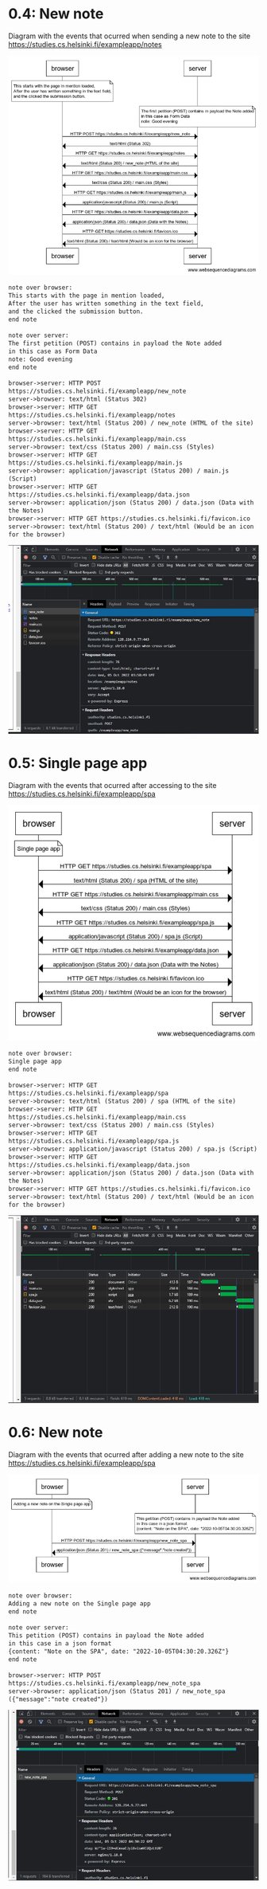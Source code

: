 # 0.4: New note

Diagram with the events that ocurred when sending a new note to the site https://studies.cs.helsinki.fi/exampleapp/notes

![Diagram of the operations](../Images/part0_4new_noteDiagram.png)

```
note over browser:
This starts with the page in mention loaded,
After the user has written something in the text field,
and the clicked the submission button.
end note

note over server:
The first petition (POST) contains in payload the Note added
in this case as Form Data
note: Good evening
end note

browser->server: HTTP POST https://studies.cs.helsinki.fi/exampleapp/new_note
server->browser: text/html (Status 302)
browser->server: HTTP GET https://studies.cs.helsinki.fi/exampleapp/notes
server->browser: text/html (Status 200) / new_note (HTML of the site)
browser->server: HTTP GET https://studies.cs.helsinki.fi/exampleapp/main.css
server->browser: text/css (Status 200) / main.css (Styles)
browser->server: HTTP GET https://studies.cs.helsinki.fi/exampleapp/main.js
server->browser: application/javascript (Status 200) / main.js (Script)
browser->server: HTTP GET https://studies.cs.helsinki.fi/exampleapp/data.json
server->browser: application/json (Status 200) / data.json (Data with the Notes)
browser->server: HTTP GET https://studies.cs.helsinki.fi/favicon.ico
server->browser: text/html (Status 200) / text/html (Would be an icon for the browser)
```

![Capture of the Network](../Images/part0_4new_noteNetwork.jpg)

###

# 0.5: Single page app

Diagram with the events that ocurred after accessing to the site https://studies.cs.helsinki.fi/exampleapp/spa

![Diagram of the operations](../Images/part0_5spaDiagram.png)

```
note over browser:
Single page app
end note

browser->server: HTTP GET https://studies.cs.helsinki.fi/exampleapp/spa
server->browser: text/html (Status 200) / spa (HTML of the site)
browser->server: HTTP GET https://studies.cs.helsinki.fi/exampleapp/main.css
server->browser: text/css (Status 200) / main.css (Styles)
browser->server: HTTP GET https://studies.cs.helsinki.fi/exampleapp/spa.js
server->browser: application/javascript (Status 200) / spa.js (Script)
browser->server: HTTP GET https://studies.cs.helsinki.fi/exampleapp/data.json
server->browser: application/json (Status 200) / data.json (Data with the Notes)
browser->server: HTTP GET https://studies.cs.helsinki.fi/favicon.ico
server->browser: text/html (Status 200) / text/html (Would be an icon for the browser)
```
![Capture of the Network](../Images/part0_5spaNetwork.jpg)

###

# 0.6: New note

Diagram with the events that ocurred after adding a new note to the site https://studies.cs.helsinki.fi/exampleapp/spa

![Diagram of the operations](../Images/part0_6spaDiagram.png)

```
note over browser:
Adding a new note on the Single page app
end note

note over server:
This petition (POST) contains in payload the Note added
in this case in a json format
{content: "Note on the SPA", date: "2022-10-05T04:30:20.326Z"}
end note

browser->server: HTTP POST https://studies.cs.helsinki.fi/exampleapp/new_note_spa
server->browser: application/json (Status 201) / new_note_spa ({"message":"note created"})
```

![Capture of the Network](../Images/part0_6spaNetwork.jpg)
